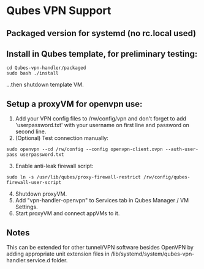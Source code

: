 # Qubes VPN Support

## Packaged version for systemd (no rc.local used)

## Install in Qubes template, for preliminary testing:
```
cd Qubes-vpn-handler/packaged
sudo bash ./install
```
...then shutdown template VM.

## Setup a proxyVM for openvpn use:
1. Add your VPN config files to /rw/config/vpn and don't forget to add 'userpassword.txt' with your username
on first line and password on second line.
2. (Optional) Test connection manually:
```
sudo openvpn --cd /rw/config --config openvpn-client.ovpn --auth-user-pass userpassword.txt
```
3. Enable anti-leak firewall script:
```
sudo ln -s /usr/lib/qubes/proxy-firewall-restrict /rw/config/qubes-firewall-user-script
```
4. Shutdown proxyVM.
5. Add "vpn-handler-openvpn" to Services tab in Qubes Manager / VM Settings.
6. Start proxyVM and connect appVMs to it.

## Notes
This can be extended for other tunnel/VPN software besides OpenVPN by adding appropriate unit extension files in /lib/systemd/system/qubes-vpn-handler.service.d folder.
